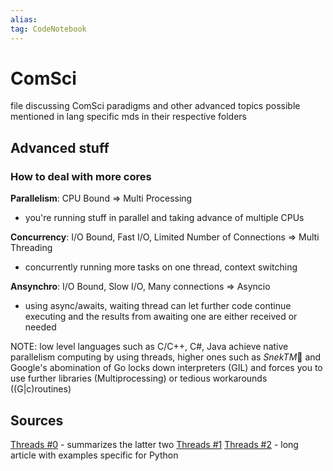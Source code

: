 ```yaml
---
alias:
tag: CodeNotebook
---
```


# ComSci

file discussing ComSci paradigms and other advanced topics possible mentioned in lang specific mds in their respective folders

## Advanced stuff

### How to deal with more cores

**Parallelism**: CPU Bound => Multi Processing

- you're running stuff in parallel and taking advance of multiple CPUs

**Concurrency**: I/O Bound, Fast I/O, Limited Number of Connections => Multi Threading

- concurrently running more tasks on one thread, context switching

**Ansynchro**: I/O Bound, Slow I/O, Many connections => Asyncio

- using async/awaits, waiting thread can let further code continue executing and the results from awaiting one are either received or needed

NOTE: low level languages such as C/C++, C#, Java achieve native parallelism computing by using threads, higher ones such as *SnekTM*🐍 and Google's abomination of Go locks down interpreters (GIL) and forces you to use further libraries (Multiprocessing) or tedious workarounds ((G|c)routines)

## Sources

[Threads #0](https://leimao.github.io/blog/Python-Concurrency-High-Level/) - summarizes the latter two
[Threads #1](http://masnun.rocks/2016/10/06/async-python-the-different-forms-of-concurrency/)
[Threads #2](https://realpython.com/python-concurrency/) - long article with examples specific for Python

